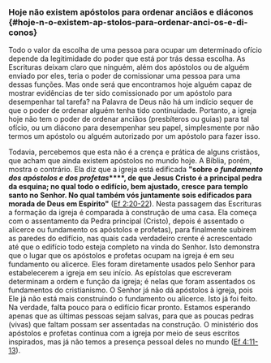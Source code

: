 ### Hoje não existem apóstolos para ordenar anciãos e diáconos {#hoje-n-o-existem-ap-stolos-para-ordenar-anci-os-e-di-conos}

Todo o valor da escolha de uma pessoa para ocupar um determinado ofício depende da legitimidade do poder que está por trás dessa escolha. As Escrituras deixam claro que ninguém, além dos apóstolos ou de alguém enviado por eles, teria o poder de comissionar uma pessoa para uma dessas funções. Mas onde será que encontramos hoje alguém capaz de mostrar evidências de ter sido comissionado por um apóstolo para desempenhar tal tarefa? na Palavra de Deus não há um indício sequer de que o poder de ordenar alguém tenha tido continuidade. Portanto, a igreja hoje não tem o poder de ordenar anciãos (presbíteros ou guias) para tal ofício, ou um diácono para desempenhar seu papel, simplesmente por não termos um apóstolo ou alguém autorizado por um apóstolo para fazer isso.

Todavia, percebemos que esta não é a crença e prática de alguns cristãos, que acham que ainda existem apóstolos no mundo hoje. A Bíblia, porém, mostra o contrário. Ela diz que a igreja está edificada **&quot;sobre** **_o fundamento dos apóstolos e dos profetas_****, de que Jesus Cristo é a principal pedra da esquina; no qual todo o edifício, bem ajustado, cresce para templo santo no Senhor. No qual também vós juntamente sois edificados para morada de Deus em Espírito&quot;** ([Ef 2:20-22](http://bibliaonline.com.br/acf/ef/2/20-22)). Nesta passagem das Escrituras a formação da igreja é comparada à construção de uma casa. Ela começa com o assentamento da Pedra principal (Cristo), depois é assentado o alicerce ou fundamento os apóstolos e profetas), para finalmente subirem as paredes do edifício, nas quais cada verdadeiro crente é acrescentado até que o edifício todo esteja completo na vinda do Senhor. Isto demonstra que o lugar que os apóstolos e profetas ocupam na igreja é em seu fundamento ou alicerce. Eles foram diretamente usados pelo Senhor para estabelecerem a igreja em seu início. As epístolas que escreveram determinam a ordem e função da igreja; é nelas que foram assentados os fundamentos do cristianismo. O Senhor já não dá apóstolos à igreja, pois Ele já não está mais construindo o fundamento ou alicerce. Isto já foi feito. Na verdade, falta pouco para o edifício ficar pronto. Estamos esperando apenas que as últimas pessoas sejam salvas, para que as poucas pedras (vivas) que faltam possam ser assentadas na construção. O ministério dos apóstolos e profetas continua com a igreja por meio de seus escritos inspirados, mas já não temos a presença pessoal deles no mundo ([Ef 4:11-13](http://bibliaonline.com.br/acf/ef/4/11-13)).
